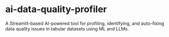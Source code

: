 # ai-data-quality-profiler
A Streamlit-based AI-powered tool for profiling, identifying, and auto-fixing data quality issues in tabular datasets using ML and LLMs.
